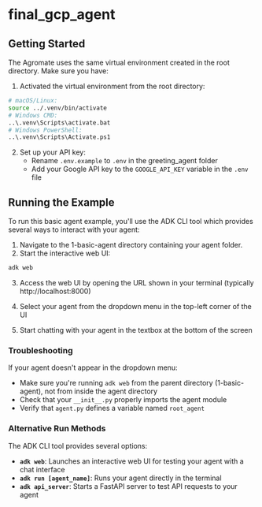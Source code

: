 # final_gcp_agent

## Getting Started
 
The Agromate uses the same virtual environment created in the root directory. Make sure you have:
 
1. Activated the virtual environment from the root directory:
```bash
# macOS/Linux:
source ../.venv/bin/activate
# Windows CMD:
..\.venv\Scripts\activate.bat
# Windows PowerShell:
..\.venv\Scripts\Activate.ps1
```
 
2. Set up your API key:
   - Rename `.env.example` to `.env` in the greeting_agent folder
   - Add your Google API key to the `GOOGLE_API_KEY` variable in the `.env` file
 
## Running the Example
 
To run this basic agent example, you'll use the ADK CLI tool which provides several ways to interact with your agent:
 
1. Navigate to the 1-basic-agent directory containing your agent folder.
2. Start the interactive web UI:
```bash
adk web
```
 
3. Access the web UI by opening the URL shown in your terminal (typically http://localhost:8000)
 
4. Select your agent from the dropdown menu in the top-left corner of the UI
 
5. Start chatting with your agent in the textbox at the bottom of the screen
 
### Troubleshooting
 
If your agent doesn't appear in the dropdown menu:
- Make sure you're running `adk web` from the parent directory (1-basic-agent), not from inside the agent directory
- Check that your `__init__.py` properly imports the agent module
- Verify that `agent.py` defines a variable named `root_agent`
 
### Alternative Run Methods
 
The ADK CLI tool provides several options:
 
- **`adk web`**: Launches an interactive web UI for testing your agent with a chat interface
- **`adk run [agent_name]`**: Runs your agent directly in the terminal
- **`adk api_server`**: Starts a FastAPI server to test API requests to your agent
